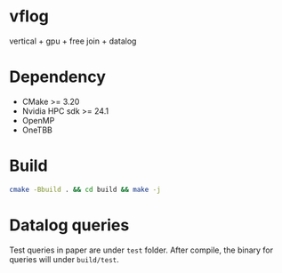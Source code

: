 # vflog
vertical + gpu + free join + datalog

# Dependency
- CMake >= 3.20
- Nvidia HPC sdk >= 24.1
- OpenMP
- OneTBB

# Build
```bash
cmake -Bbuild . && cd build && make -j
```

# Datalog queries

Test queries in paper are under `test` folder. After compile, the binary for queries will under `build/test`.
